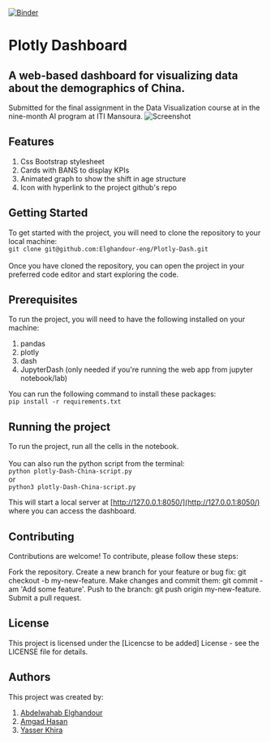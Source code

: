 [![Binder](https://mybinder.org/badge_logo.svg)](https://mybinder.org/v2/gh/AmgadHasan/Plotly-Dash/HEAD)
# Plotly Dashboard
## A web-based dashboard for visualizing data about the demographics of China.
Submitted for the final assignment in the Data Visualization course at in the nine-month AI program at ITI Mansoura.
![Screenshot](https://i.imgur.com/uZTvNMG.png)

## Features
1. Css Bootstrap stylesheet
2. Cards with BANS to display KPIs
3. Animated graph to show the shift in age structure
4. Icon with hyperlink to the project github's repo

## Getting Started
To get started with the project, you will need to clone the repository to your local machine:<br>
`git clone git@github.com:Elghandour-eng/Plotly-Dash.git`
<br><br>Once you have cloned the repository, you can open the project in your preferred code editor and start exploring the code.

## Prerequisites
To run the project, you will need to have the following installed on your machine:
1. pandas
2. plotly
3. dash
4. JupyterDash (only needed if you're running the web app from jupyter notebook/lab)

You can run the following command to install these packages:<br>
`pip install -r requirements.txt`
## Running the project
To run the project, run all the cells in the notebook.<br><br>
You can also run the python script from the terminal:<br>
`python plotly-Dash-China-script.py` <br>
or<br>
`python3 plotly-Dash-China-script.py`<br>

This will start a local server at [http://127.0.0.1:8050/](http://127.0.0.1:8050/) where you can access the dashboard.

## Contributing
Contributions are welcome! To contribute, please follow these steps:

Fork the repository.
Create a new branch for your feature or bug fix: git checkout -b my-new-feature.
Make changes and commit them: git commit -am 'Add some feature'.
Push to the branch: git push origin my-new-feature.
Submit a pull request.

## License
This project is licensed under the [Licencse to be added] License - see the LICENSE file for details.

## Authors
This project was created by:
1. [Abdelwahab Elghandour](https://github.com/Elghandour-eng)
2. [Amgad Hasan](https://github.com/AmgadHasan)
3. [Yasser Khira](https://github.com/yasserkh2)
